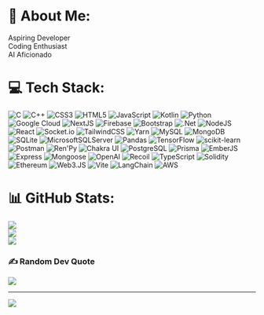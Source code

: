 # 💫 About Me:
Aspiring Developer<br>Coding Enthusiast<br>AI Aficionado

# 💻 Tech Stack:
![C](https://img.shields.io/badge/c-%2300599C.svg?style=for-the-badge&logo=c&logoColor=white) ![C++](https://img.shields.io/badge/c++-%2300599C.svg?style=for-the-badge&logo=c%2B%2B&logoColor=white) ![CSS3](https://img.shields.io/badge/css3-%231572B6.svg?style=for-the-badge&logo=css3&logoColor=white) ![HTML5](https://img.shields.io/badge/html5-%23E34F26.svg?style=for-the-badge&logo=html5&logoColor=white) ![JavaScript](https://img.shields.io/badge/javascript-%23323330.svg?style=for-the-badge&logo=javascript&logoColor=%23F7DF1E) ![Kotlin](https://img.shields.io/badge/kotlin-%230095D5.svg?style=for-the-badge&logo=kotlin&logoColor=white) ![Python](https://img.shields.io/badge/python-3670A0?style=for-the-badge&logo=python&logoColor=ffdd54) ![Google Cloud](https://img.shields.io/badge/Google%20Cloud-%234285F4.svg?style=for-the-badge&logo=google-cloud&logoColor=white) ![NextJS](https://img.shields.io/badge/next.js-000000?style=for-the-badge&logo=nextdotjs&logoColor=white) ![Firebase](https://img.shields.io/badge/firebase-%23039BE5.svg?style=for-the-badge&logo=firebase) ![Bootstrap](https://img.shields.io/badge/bootstrap-%23563D7C.svg?style=for-the-badge&logo=bootstrap&logoColor=white) ![.Net](https://img.shields.io/badge/.NET-5C2D91?style=for-the-badge&logo=.net&logoColor=white) ![NodeJS](https://img.shields.io/badge/node.js-6DA55F?style=for-the-badge&logo=node.js&logoColor=white) ![React](https://img.shields.io/badge/react-%2320232a.svg?style=for-the-badge&logo=react&logoColor=%2361DAFB) ![Socket.io](https://img.shields.io/badge/Socket.io-black?style=for-the-badge&logo=socket.io&badgeColor=010101) ![TailwindCSS](https://img.shields.io/badge/tailwindcss-%2338B2AC.svg?style=for-the-badge&logo=tailwind-css&logoColor=white) ![Yarn](https://img.shields.io/badge/yarn-%232C8EBB.svg?style=for-the-badge&logo=yarn&logoColor=white) ![MySQL](https://img.shields.io/badge/mysql-%2300f.svg?style=for-the-badge&logo=mysql&logoColor=white) ![MongoDB](https://img.shields.io/badge/MongoDB-%234ea94b.svg?style=for-the-badge&logo=mongodb&logoColor=white) ![SQLite](https://img.shields.io/badge/sqlite-%2307405e.svg?style=for-the-badge&logo=sqlite&logoColor=white) ![MicrosoftSQLServer](https://img.shields.io/badge/Microsoft%20SQL%20Sever-CC2927?style=for-the-badge&logo=microsoft%20sql%20server&logoColor=white) ![Pandas](https://img.shields.io/badge/pandas-%23150458.svg?style=for-the-badge&logo=pandas&logoColor=white) ![TensorFlow](https://img.shields.io/badge/TensorFlow-%23FF6F00.svg?style=for-the-badge&logo=TensorFlow&logoColor=white) ![scikit-learn](https://img.shields.io/badge/scikit--learn-%23F7931E.svg?style=for-the-badge&logo=scikit-learn&logoColor=white) ![Postman](https://img.shields.io/badge/Postman-FF6C37?style=for-the-badge&logo=postman&logoColor=white) ![Ren'Py](https://img.shields.io/badge/Ren'Py-FF7F7F.svg?style=for-the-badge&logo=Ren'Py&logoColor=white) ![Chakra UI](https://img.shields.io/badge/Chakra%20UI-319795.svg?style=for-the-badge&logo=Chakra-UI&logoColor=white) ![PostgreSQL](https://img.shields.io/badge/PostgreSQL-4169E1.svg?style=for-the-badge&logo=PostgreSQL&logoColor=white) ![Prisma](https://img.shields.io/badge/Prisma-2D3748.svg?style=for-the-badge&logo=Prisma&logoColor=white) ![EmberJS](https://img.shields.io/badge/Ember.js-E04E39.svg?style=for-the-badge&logo=emberdotjs&logoColor=white) ![Express](https://img.shields.io/badge/Express-000000.svg?style=for-the-badge&logo=Express&logoColor=white) ![Mongoose](https://img.shields.io/badge/Mongoose-880000.svg?style=for-the-badge&logo=Mongoose&logoColor=white) ![OpenAI](https://img.shields.io/badge/OpenAI-412991.svg?style=for-the-badge&logo=OpenAI&logoColor=white) ![Recoil](https://img.shields.io/badge/Recoil-3578E5.svg?style=for-the-badge&logo=Recoil&logoColor=white) ![TypeScript](https://img.shields.io/badge/TypeScript-3178C6.svg?style=for-the-badge&logo=TypeScript&logoColor=white) ![Solidity](https://img.shields.io/badge/Solidity-363636.svg?style=for-the-badge&logo=Solidity&logoColor=white) ![Ethereum](https://img.shields.io/badge/Ethereum-3C3C3D.svg?style=for-the-badge&logo=Ethereum&logoColor=white) ![Web3.JS](https://img.shields.io/badge/Web3.js-F16822.svg?style=for-the-badge&logo=web3dotjs&logoColor=white) ![Vite](https://img.shields.io/badge/Vite-646CFF.svg?style=for-the-badge&logo=Vite&logoColor=white) ![LangChain](https://img.shields.io/badge/LangChain-228B22.svg?style=for-the-badge&logoColor=White) ![AWS](https://img.shields.io/badge/Amazon%20AWS-232F3E.svg?style=for-the-badge&logo=Amazon-AWS&logoColor=white)


# 📊 GitHub Stats:
![](https://github-readme-stats.vercel.app/api?username=AnkitJAbraham&theme=dark&hide_border=false&include_all_commits=false&count_private=false)<br/>
![](https://github-readme-streak-stats.herokuapp.com/?user=AnkitJAbraham&theme=dark&hide_border=false)<br/>
![](https://github-readme-stats.vercel.app/api/top-langs/?username=AnkitJAbraham&theme=dark&hide_border=false&include_all_commits=false&count_private=false&layout=compact)

### ✍️ Random Dev Quote
![](https://quotes-github-readme.vercel.app/api?type=horizontal&theme=radical)

---
[![](https://visitcount.itsvg.in/api?id=AnkitJohnAbraham&icon=8&color=0)](https://visitcount.itsvg.in)

<!-- Proudly created with GPRM ( https://gprm.itsvg.in ) -->
